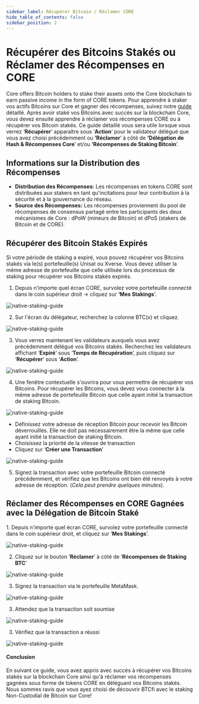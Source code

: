 ```yaml
---
sidebar_label: Récupérer Bitcoin / Réclamer CORE
hide_table_of_contents: false
sidebar_position: 2
---
```


# Récupérer des Bitcoins Stakés ou Réclamer des Récompenses en CORE

Core offers Bitcoin holders to stake their assets onto the Core blockchain to earn passive income in the form of CORE tokens. Pour apprendre à staker vos actifs Bitcoins sur Core et gagner des récompenses, suivez notre [guide](./stake-btc-guide.md) détaillé. Après avoir staké vos Bitcoins avec succès sur la blockchain Core, vous devez ensuite apprendre à réclamer vos récompenses CORE ou à récupérer vos Bitcoin stakés. Ce guide détaillé vous sera utile lorsque vous verrez ‘**Récupérer**’ apparaître sous ‘**Action**’ pour le validateur délégué que vous avez choisi précédemment ou **’Réclamer**’ à côté de **’Délégation de Hash & Récompenses Core**’ et/ou **’Récompenses de Staking Bitcoin**’.

## Informations sur la Distribution des Récompenses

- **Distribution des Récompenses:** Les récompenses en tokens CORE sont distribuées aux stakers en tant qu'incitations pour leur contribution à la sécurité et à la gouvernance du réseau.
- **Source des Récompenses:** Les récompenses proviennent du pool de récompenses de consensus partagé entre les participants des deux mécanismes de Core : dPoW (mineurs de Bitcoin) et dPoS (stakers de Bitcoin et de CORE).

## Récupérer des Bitcoin Stakés Expirés

Si votre période de staking a expiré, vous pouvez récupérer vos Bitcoins stakés via le(s) portefeuille(s) Unisat ou Xverse. Vous devez utiliser la même adresse de portefeuille que celle utilisée lors du processus de staking pour récupérer vos Bitcoins stakés expirés.

1. Depuis n'importe quel écran CORE, survolez votre portefeuille connecté dans le coin supérieur droit → cliquez sur **‘Mes Stakings**‘.

![native-staking-guide](../../../../static/img/native-staking/native-staking-18.avif)

2. Sur l'écran du délégateur, recherchez la colonne BTC(x) et cliquez.

![native-staking-guide](../../../../static/img/native-staking/native-staking-19.avif)

3. Vous verrez maintenant les validateurs auxquels vous avez précédemment délégué vos Bitcoins stakés. Recherchez les validateurs affichant ‘**Expiré**‘ sous ‘**Temps de Récupération**‘, puis cliquez sur ‘**Récupérer**‘ sous ‘**Action**‘.

![native-staking-guide](../../../../static/img/native-staking/native-staking-20.avif)

4. Une fenêtre contextuelle s'ouvrira pour vous permettre de récupérer vos Bitcoins. Pour récupérer les Bitcoins, vous devez vous connecter à la même adresse de portefeuille Bitcoin que celle ayant initié la transaction de staking Bitcoin.

![native-staking-guide](../../../../static/img/native-staking/native-staking-21.avif)

- Définissez votre adresse de réception Bitcoin pour recevoir les Bitcoin déverrouillés. Elle ne doit pas nécessairement être la même que celle ayant initié la transaction de staking Bitcoin.
- Choisissez la priorité de la vitesse de transaction
- Cliquez sur ‘**Créer une Transaction**’

![native-staking-guide](../../../../static/img/native-staking/native-staking-22.avif)

5. Signez la transaction avec votre portefeuille Bitcoin connecté précédemment, et vérifiez que les Bitcoins ont bien été renvoyés à votre adresse de réception. (_Cela peut prendre quelques minutes_).

## Réclamer des Récompenses en CORE Gagnées avec la Délégation de Bitcoin Staké

1\. Depuis n'importe quel écran CORE, survolez votre portefeuille connecté dans le coin supérieur droit, et cliquez sur ‘**Mes Stakings**’.

![native-staking-guide](../../../../static/img/native-staking/native-staking-23.avif)

2. Cliquez sur le bouton ‘**Réclamer**’ à côté de ‘**Récompenses de Staking BTC**’

![native-staking-guide](../../../../static/img/native-staking/native-staking-24.avif)

3. Signez la transaction via le portefeuille MetaMask.

![native-staking-guide](../../../../static/img/native-staking/native-staking-25.png)

3. Attendez que la transaction soit soumise

![native-staking-guide](../../../../static/img/native-staking/native-staking-26.avif)

3. Vérifiez que la transaction a réussi

![native-staking-guide](../../../../static/img/native-staking/native-staking-27.avif)

#### Conclusion

En suivant ce guide, vous avez appris avec succès à récupérer vos Bitcoins stakés sur la blockchain Core ainsi qu'à réclamer vos récompenses gagnées sous forme de tokens CORE en déléguant vos Bitcoins stakés. Nous sommes ravis que vous ayez choisi de découvrir BTCfi avec le staking Non-Custodial de Bitcoin sur Core!
